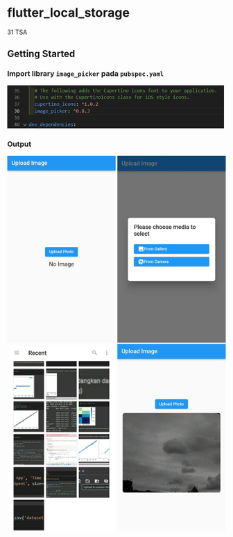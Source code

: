 # flutter_local_storage

31 TSA

## Getting Started

### Import library `image_picker` pada `pubspec.yaml`

<img src="images/import.jpg" width="500">

### Output

<img src="images/2.jpeg" width="250">
<img src="images/3.jpeg" width="250">
<img src="images/4.jpeg" width="250">
<img src="images/5.jpeg" width="250">
